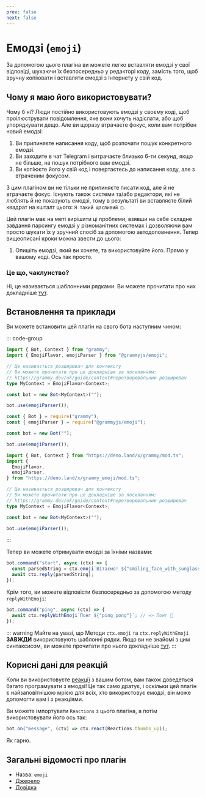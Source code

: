 ```yaml
---
prev: false
next: false
---
```


# Емодзі (`emoji`)

За допомогою цього плагіна ви можете легко вставляти емодзі у свої відповіді,
шукаючи їх безпосередньо у редакторі коду, замість того, щоб вручну копіювати і
вставляти емодзі з Інтернету у свій код.

## Чому я маю його використовувати?

Чому б ні? Люди постійно використовують емодзі у своєму коді, щоб проілюструвати
повідомлення, яке вони хочуть надіслати, або щоб упорядкувати дещо. Але ви
щоразу втрачаєте фокус, коли вам потрібен новий емодзі:

1. Ви припиняєте написання коду, щоб розпочати пошук конкретного емодзі.
2. Ви заходите в чат Telegram і витрачаєте близько 6-ти секунд, якщо не більше,
   на пошук потрібного вам емодзі.
3. Ви копіюєте його у свій код і повертаєтесь до написання коду, але з втраченим
   фокусом.

З цим плагіном ви не тільки не припиняєте писати код, але й не втрачаєте фокус.
Існують також системи та/або редактори, які не люблять й не показують емодзі,
тому в результаті ви вставляєте білий квадрат на кшталт цього:
`Я такий щасливий □`.

Цей плагін має на меті вирішити ці проблеми, взявши на себе складне завдання
парсингу емодзі у різноманітних системах і дозволяючи вам просто шукати їх у
зручний спосіб за допомогою автодоповнення. Тепер вищеописані кроки можна звести
до цього:

1. Опишіть емодзі, який ви хочете, та використовуйте його. Прямо у вашому коді.
   Ось так просто.

### Це що, чаклунство?

Ні, це називається шаблонними рядками. Ви можете прочитати про них докладніше
[тут](https://developer.mozilla.org/en-US/docs/Web/JavaScript/Reference/Template_literals).

## Встановлення та приклади

Ви можете встановити цей плагін на свого бота наступним чином:

::: code-group

```ts [TypeScript]
import { Bot, Context } from "grammy";
import { EmojiFlavor, emojiParser } from "@grammyjs/emoji";

// Це називається розширювач для контексту
// Ви можете прочитати про це докладніше за посиланням:
// https://grammy.dev/uk/guide/context#перетворювальнии-розширювач
type MyContext = EmojiFlavor<Context>;

const bot = new Bot<MyContext>("");

bot.use(emojiParser());
```

```js [JavaScript]
const { Bot } = require("grammy");
const { emojiParser } = require("@grammyjs/emoji");

const bot = new Bot("");

bot.use(emojiParser());
```

```ts [Deno]
import { Bot, Context } from "https://deno.land/x/grammy/mod.ts";
import {
  EmojiFlavor,
  emojiParser,
} from "https://deno.land/x/grammy_emoji/mod.ts";

// Це називається розширювач для контексту
// Ви можете прочитати про це докладніше за посиланням:
// https://grammy.dev/uk/guide/context#перетворювальнии-розширювач
type MyContext = EmojiFlavor<Context>;

const bot = new Bot<MyContext>("");

bot.use(emojiParser());
```

:::

Тепер ви можете отримувати емодзі за їхніми назвами:

```js
bot.command("start", async (ctx) => {
  const parsedString = ctx.emoji`Вітаємо! ${"smiling_face_with_sunglasses"}`; // => Вітаємо! 😎
  await ctx.reply(parsedString);
});
```

Крім того, ви можете відповісти безпосередньо за допомогою методу
`replyWithEmoji`:

```js
bot.command("ping", async (ctx) => {
  await ctx.replyWithEmoji`Понг ${"ping_pong"}`; // => Понг 🏓
});
```

::: warning Майте на увазі, що Методи `ctx.emoji` та `ctx.replyWithEmoji`
**ЗАВЖДИ** використовують шаблонні рядки. Якщо ви не знайомі з цим синтаксисом,
ви можете прочитати про нього докладніше
[тут](https://developer.mozilla.org/en-US/docs/Web/JavaScript/Reference/Template_literals).
:::

## Корисні дані для реакцій

Коли ви використовуєте [реакції](../guide/reactions) з вашим ботом, вам також
доведеться багато програмувати з емодзі! Це так само дратує, і оскільки цей
плагін є найзаповітнішою мрією для всіх, хто використовує емодзі, він може
допомогти вам і з реакціями.

Ви можете імпортувати `Reactions` з цього плагіна, а потім використовувати його
ось так:

```ts
bot.on("message", (ctx) => ctx.react(Reactions.thumbs_up));
```

Як гарно.

## Загальні відомості про плагін

- Назва: `emoji`
- [Джерело](https://github.com/grammyjs/emoji)
- [Довідка](/ref/emoji/)
